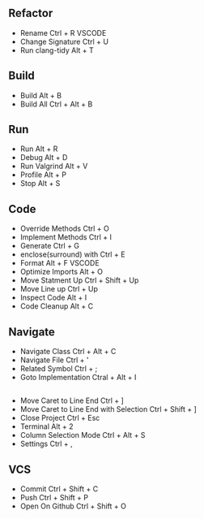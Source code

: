 [//]: # (#clion keymaps)
## Refactor
- Rename 			Ctrl + R	VSCODE
- Change Signature 	Ctrl + U
- Run clang-tidy 	Alt  + T

## Build
- Build 			Alt  + B
- Build All 		Ctrl + Alt + B

## Run
- Run 				Alt  + R
- Debug				Alt  + D
- Run Valgrind		Alt  + V
- Profile			Alt  + P
- Stop 				Alt  + S

## Code 
- Override Methods	Ctrl + O
- Implement Methods	Ctrl + I
- Generate 			Ctrl + G
- enclose(surround) with 	Ctrl + E
- Format			Alt  + F	VSCODE
- Optimize Imports	Alt  + O
- Move Statment Up	Ctrl + Shift + Up
- Move Line up 		Ctrl + Up
- Inspect Code 		Alt  + I
- Code Cleanup		Alt  + C

## Navigate
- Navigate Class   	Ctrl + Alt + C
- Navigate File   	Ctrl + '
- Related Symbol	Ctrl + ;
- Goto Implementation 	Ctral + Alt + I

##
- Move Caret to Line End	Ctrl + ]
- Move Caret to Line End with Selection 	Ctrl + Shift + ]
- Close Project 			Ctrl + Esc
- Terminal 					Alt + 2
- Column Selection Mode 	Ctrl + Alt + S
- Settings 					Ctrl + ,

## VCS
- Commit    Ctrl + Shift + C
- Push      Ctrl + Shift + P
- Open On Github    Ctrl + Shift + O
